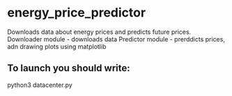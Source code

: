 # energy_price_predictor
Downloads data about energy prices and predicts future prices.
Downloader module - downloads data
Predictor module - prerddicts prices, adn drawing plots using matplotlib
## To launch you should write:
python3 datacenter.py
